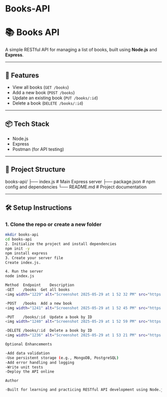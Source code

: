 # Books-API
# 📚 Books API

A simple RESTful API for managing a list of books, built using **Node.js** and **Express**.

---

## 🚀 Features

- View all books (`GET /books`)
- Add a new book (`POST /books`)
- Update an existing book (`PUT /books/:id`)
- Delete a book (`DELETE /books/:id`)

---

## 📦 Tech Stack

- Node.js
- Express
- Postman (for API testing)

---

## 📁 Project Structure

books-api/
├── index.js # Main Express server
├── package.json # npm config and dependencies
└── README.md # Project documentation


---

## 🛠️ Setup Instructions

### 1. Clone the repo or create a new folder

```bash
mkdir books-api
cd books-api
2. Initialize the project and install dependencies
npm init -y
npm install express
3. Create your server file
Create index.js.

4. Run the server
node index.js

Method	Endpoint	Description
-GET	/books	Get all books
<img width="1229" alt="Screenshot 2025-05-29 at 1 52 32 PM" src="https://github.com/user-attachments/assets/2233cf72-7d2d-45ab-865f-c3e7813b3177" />

-POST	/books	Add a new book
<img width="1241" alt="Screenshot 2025-05-29 at 1 52 45 PM" src="https://github.com/user-attachments/assets/ae5d6a20-cc34-4123-9a3f-2d552525fcac" />

-PUT	/books/:id	Update a book by ID
<img width="1240" alt="Screenshot 2025-05-29 at 1 52 59 PM" src="https://github.com/user-attachments/assets/47311726-a820-4517-92c1-d3af75b5fe39" />

-DELETE	/books/:id	Delete a book by ID
<img width="1236" alt="Screenshot 2025-05-29 at 1 53 21 PM" src="https://github.com/user-attachments/assets/80d223ab-8ce5-4dc8-b357-eb9e5718dd3f" />

Optional Enhancements

-Add data validation
-Use persistent storage (e.g., MongoDB, PostgreSQL)
-Add error handling and logging
-Write unit tests
-Deploy the API online

Author

-Built for learning and practicing RESTful API development using Node.js and Express.
